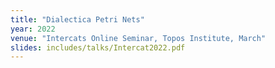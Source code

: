 ```yaml
---
title: "Dialectica Petri Nets"
year: 2022
venue: "Intercats Online Seminar, Topos Institute, March"
slides: includes/talks/Intercat2022.pdf
---
```

